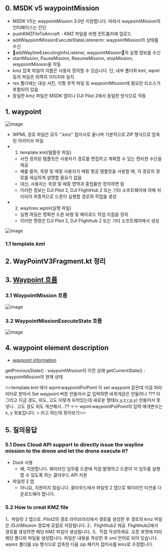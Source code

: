 ## 0. MSDK v5 waypointMission
- MSDK V5는 waypointMission 3.0만 지원합니다. 따라서 waypointMission의 인터페이스는 간단
- pushKMZFileToAircraft - KMZ 파일을 비행 컨트롤러에 업로드
- addWaypointMissionExecuteStateListenerm: waypointMission의 상태를 수신
- 🌟addWaylineExecutingInfoListener, waypointMission🌟의 실행 정보를 수신
- startMission, PauseMission, ResumeMission, stopMission, waypointMission을 작동
- kmz 압축 파일의 이름은 사용자 정의할 수 있습니다. 단, 내부 폴더와 kml, wpml 등의 파일은 위쪽의 이미지와 일치
- res 폴더에는 대상 사진, 지형 추적 파일 등 waypointMission에 필요한 리소스가 포함되어 있음
- 동일한 kmz 파일은 MSDK 앱이나 DJI Pilot 2에서 동일한 방식으로 작동

## 1. waypoint 

![image](https://github.com/damleez/dam_dji/assets/108650199/3fa3ddf5-c760-41af-80e2-2a9aae0b72bd)

- WPML 경로 파일은 모두 ".kmz" 접미사로 끝나며 기본적으로 ZIP 형식으로 압축된 아카이브 파일
- 1. template.kml(템플릿 파일)
  - 사전 정의된 템플릿은 사용자가 경로를 편집하고 계획할 수 있는 편리한 수단을 제공
  - 예를 들어, 측량 및 매핑 사용자가 매핑 항공 템플릿을 사용할 때, 각 경로의 경로를 세심하게 설명할 필요가 없음
  - 대신, 사용자는 측량 및 매핑 영역과 중첩율만 정의하면 됨
  - 이러한 정보는 DJI Pilot 2, DJI FlightHub 2 또는 기타 소프트웨어에 의해 처리되어 최종적으로 드론이 실행할 경로와 작업을 생성
- 2. waylines.wpml(실행 파일)
  - 실행 파일은 명확한 드론 비행 및 페이로드 작업 지침을 정의
  - 이러한 명령은 DJI Pilot 2, DJI Flighthub 2 또는 기타 소프트웨어에서 생성
    
![image](https://github.com/damleez/dam_dji/assets/108650199/3e5f2d18-cf2d-463d-af08-186712f6e319)

### 1.1 template.kml

  
## 2. WayPointV3Fragment.kt 정리


## 3. [Waypoint 흐름](https://sdk-forum.dji.net/hc/en-us/articles/900005866446-An-introduction-of-waypointMission)
### 3.1 WaypointMission 흐름
![image](https://github.com/damleez/dam_dji/assets/108650199/ca341e79-62d9-4886-b39a-726aaef340a1)

### 3.2 WaypointMissionExecuteState 흐름
![image](https://github.com/damleez/dam_dji/assets/108650199/870009ba-10fd-4daf-b95d-221abc202ccd)

## 4. waypoint element description
- [waypoint information](https://developer.dji.com/doc/cloud-api-tutorial/en/api-reference/dji-wpml/template-kml.html)



getPreviousState() : waypointMission의 이전 상태
getCurrentState() : waypointMission의 현재 상태


🔥🔥template.kml 에서 wpml:waypointPoiPoint 이 set waypoint 같은데 이걸 파라미터로 받아서 Set waypoint 버튼 만들어서 값 입력하면 바뀌게끔은 안될려나 ???
아 그리고 지금 경도, 위도, 고도 이렇게 되어있는데 새로운 형태(x,y,z,r,p,y) 만들어서 못넣나.. 고도 경도 위도 계산해서...?? ㅜㅜ
wpml:waypointPoiPoint의 입력 매개변수는 x, y 좌표입니다. > 라고 하는데 찾아보기🔥🔥


## 5. 질의응답
### 5.1 Does Cloud API support to directly issue the wayline mission to the drone and let the drone execute it?
- Dock 사용
  - 예, 지원합니다. 웨이라인 임무를 드론에 직접 발행하고 드론이 이 임무를 실행할 수 있도록 하는 클라우드 API 지원
- 파일럿 2 앱
  - 아니요, 지원하지 않습니다. 클라우드에서 파일럿 2 앱으로 웨이라인 미션을 다운로드해야 합니다.

### 5.2 How to creat KMZ file
1、파일럿 2 앱으로. Pilot2의 경로 라이브러리에서 경로를 생성한 후 경로의 kmz 파일은 /DJI/Mission 경로에 로컬로 저장됩니다.
2、Flighthub2 제공. Flighthub2에서 경로를 생성하면 해당 KMZ 파일이 생성됩니다.
3、직접 작성하세요. 오픈 포맷에 따라 해당 폴더와 파일을 생성합니다. 파일은 내용을 작성한 후 xml 언어로 되어 있습니다. wpmz 폴더를 zip 형식으로 압축한 다음 zip 패키지 접미사를 kmz로 수정합니다.
